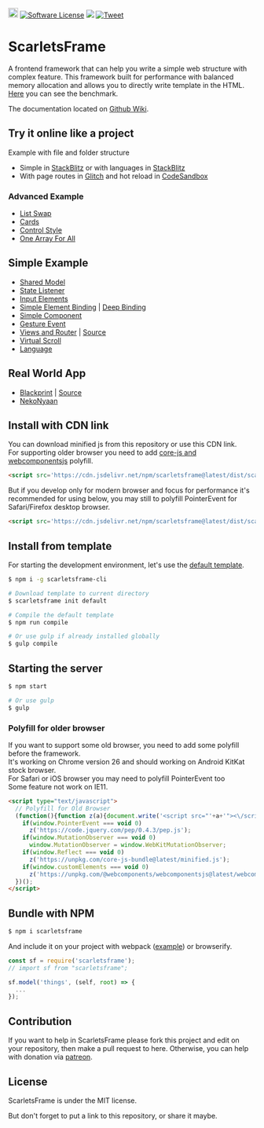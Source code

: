 <a href='https://patreon.com/stefansarya'><img src='https://img.shields.io/endpoint.svg?url=https%3A%2F%2Fshieldsio-patreon.herokuapp.com%2Fstefansarya%2Fpledges&style=for-the-badge' height='20'></a>
[![Software License](https://img.shields.io/badge/License-MIT-brightgreen.svg)](LICENSE)
[![](https://data.jsdelivr.com/v1/package/npm/scarletsframe/badge)](https://www.jsdelivr.com/package/npm/scarletsframe)
[![Tweet](https://img.shields.io/twitter/url/http/shields.io.svg?style=social)](https://twitter.com/intent/tweet?text=ScarletsFrame%20is%20frontend%20library%20that%20can%20help%20simplify%20your%20code.&url=https://github.com/ScarletsFiction/ScarletsFrame&via=github&hashtags=scarletsframe,browser,framework,library,mvw)

# ScarletsFrame
A frontend framework that can help you write a simple web structure with complex feature. This framework built for performance with balanced memory allocation and allows you to directly write template in the HTML. [Here](https://rawgit.com/krausest/js-framework-benchmark/master/webdriver-ts-results/table.html) you can see the benchmark.

The documentation located on [Github Wiki](https://github.com/ScarletsFiction/ScarletsFrame/wiki).

## Try it online like a project
Example with file and folder structure
 - Simple in [StackBlitz](https://stackblitz.com/edit/scarletsframe-simple?file=index.js) or with languages in [StackBlitz](https://stackblitz.com/edit/scarletsframe-simple-language?file=index.html)
 - With page routes in [Glitch](https://glitch.com/edit/#!/scarletsframe-default?path=src%2Fvw-myview%2Fexample.html%3A4%3A7) and hot reload in [CodeSandbox](https://codesandbox.io/s/scarletsframe-default-5wxo7?file=/src/vw-myview/example.js)

### Advanced Example
- [List Swap](https://jsbin.com/wicunop/edit?js,console,output)
- [Cards](https://jsbin.com/bicijol/edit?js,output)
- [Control Style](https://jsbin.com/venipic/edit?html,js,output)
- [One Array For All](https://jsbin.com/weyecin/edit?html,js,output)
<!-- - [Todo Application](https://playcode.io/134963?tabs=console&model.js&output) -->

## Simple Example
- [Shared Model](https://jsbin.com/xiyeron/edit?html,js,output)
- [State Listener](https://jsbin.com/qohifel/edit?html,js,output)
- [Input Elements](https://jsbin.com/toripov/edit?js,console,output)
- [Simple Element Binding](https://jsbin.com/liluhul/edit?js,console,output) | [Deep Binding](https://jsbin.com/wesayec/edit?html,js,output)
- [Simple Component](https://jsbin.com/guwevis/edit?html,js,console,output)
- [Gesture Event](https://jsbin.com/jilivas/edit?html,js,output)
- [Views and Router](https://1vbdh.csb.app/) | [Source](https://codesandbox.io/s/viewsrouter-example-1vbdh)
- [Virtual Scroll](https://playcode.io/224164?tabs=model.js&output)
- [Language](https://jsbin.com/delayeb/edit?html,js,output)

## Real World App
 - [Blackprint](https://blackprint.github.io/) | [Source](https://github.com/Blackprint/Blackprint)
 - [NekoNyaan](https://nekonyaan.com)

## Install with CDN link
You can download minified js from this repository or use this CDN link.<br>
For supporting older browser you need to add [core-js and webcomponentsjs](#polyfill-for-older-browser) polyfill.<br>
```html
<script src='https://cdn.jsdelivr.net/npm/scarletsframe@latest/dist/scarletsframe.min.js'></script>
```

But if you develop only for modern browser and focus for performance it's recommended for using below, you may still to polyfill PointerEvent for Safari/Firefox desktop browser.
```html
<script src='https://cdn.jsdelivr.net/npm/scarletsframe@latest/dist/scarletsframe.es6.js'></script>
```

## Install from template
For starting the development environment, let's use the [default template](https://github.com/StefansArya/scarletsframe-default).

```sh
$ npm i -g scarletsframe-cli

# Download template to current directory
$ scarletsframe init default

# Compile the default template
$ npm run compile

# Or use gulp if already installed globally
$ gulp compile
```

## Starting the server
```sh
$ npm start

# Or use gulp
$ gulp
```

### Polyfill for older browser
If you want to support some old browser, you need to add some polyfill before the framework.<br>
It's working on Chrome version 26 and should working on Android KitKat stock browser.<br>
For Safari or iOS browser you may need to polyfill PointerEvent too<br>
Some feature not work on IE11.
```html
<script type="text/javascript">
  // Polyfill for Old Browser
  (function(){function z(a){document.write('<script src="'+a+'"><\/script>')}
    if(window.PointerEvent === void 0)
      z('https://code.jquery.com/pep/0.4.3/pep.js');
    if(window.MutationObserver === void 0)
      window.MutationObserver = window.WebKitMutationObserver;
    if(window.Reflect === void 0)
      z('https://unpkg.com/core-js-bundle@latest/minified.js');
    if(window.customElements === void 0)
      z('https://unpkg.com/@webcomponents/webcomponentsjs@latest/webcomponents-loader.js');
  })();
</script>
```

## Bundle with NPM
```sh
$ npm i scarletsframe
```

And include it on your project with webpack ([example](https://github.com/krausest/js-framework-benchmark/tree/master/frameworks/keyed/scarletsframe)) or browserify.
```js
const sf = require('scarletsframe');
// import sf from "scarletsframe";

sf.model('things', (self, root) => {
  ...
});
```

## Contribution
If you want to help in ScarletsFrame please fork this project and edit on your repository, then make a pull request to here. Otherwise, you can help with donation via [patreon](https://www.patreon.com/stefansarya).

## License
ScarletsFrame is under the MIT license.

But don't forget to put a link to this repository, or share it maybe.